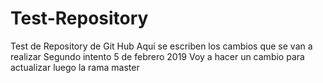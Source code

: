 # Test-Repository
Test de Repository de  Git Hub
Aquí se escriben los cambios que se van a realizar
Segundo intento 5 de febrero 2019
Voy a hacer un cambio para actualizar luego la rama master
